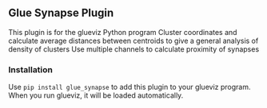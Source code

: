 ## Glue Synapse Plugin

This plugin is for the glueviz Python program
Cluster coordinates and calculate average distances between centroids to give a general analysis of density of clusters
Use multiple channels to calculate proximity of synapses

### Installation
Use `pip install glue_synapse` to add this plugin to your glueviz program. When you run glueviz, it will be loaded automatically.